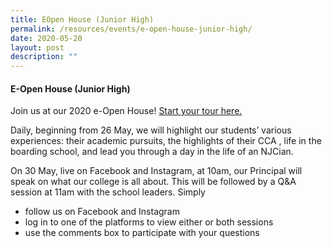```yaml
---
title: EOpen House (Junior High)
permalink: /resources/events/e-open-house-junior-high/
date: 2020-05-20
layout: post
description: ""
---
```

#### E-Open House (Junior High)

Join us at our 2020 e-Open House! [Start your tour here.](/junior-high-e-open-house/)

Daily, beginning from 26 May, we will highlight our students’ various experiences: their academic pursuits, the highlights of their CCA , life in the boarding school, and lead you through a day in the life of an NJCian.

On 30 May, live on Facebook and Instagram, at 10am, our Principal will speak on what our college is all about. This will be followed by a Q&A session at 11am with the school leaders. Simply

*   follow us on Facebook and Instagram
*   log in to one of the platforms to view either or both sessions
*   use the comments box to participate with your questions